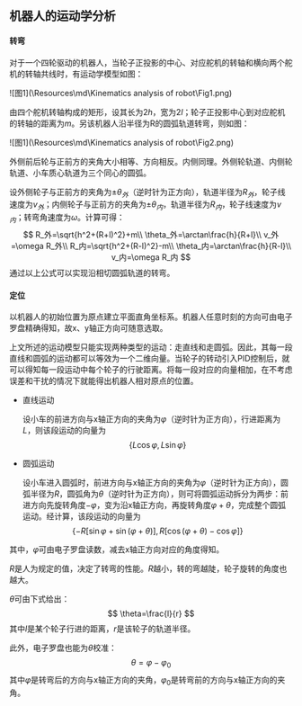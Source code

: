 ## 机器人的运动学分析

#### 转弯

对于一个四轮驱动的机器人，当轮子正投影的中心、对应舵机的转轴和横向两个舵机的转轴共线时，有运动学模型如图：

![图1](\Resources\md\Kinematics analysis of robot\Fig1.png)

由四个舵机转轴构成的矩形，设其长为$2h$，宽为$2l$；轮子正投影中心到对应舵机的转轴的距离为$m$。另该机器人沿半径为R的圆弧轨道转弯，则如图：

![图1](\Resources\md\Kinematics analysis of robot\Fig2.png)

外侧前后轮与正前方的夹角大小相等、方向相反。内侧同理。外侧轮轨道、内侧轮轨道、小车质心轨道为三个同心的圆弧。

设外侧轮子与正前方的夹角为$\pm\theta_外$（逆时针为正方向），轨道半径为$R_外$，轮子线速度为$v_外$；内侧轮子与正前方的夹角为$\pm\theta_内$，轨道半径为$R_内$，轮子线速度为$v_内$；转弯角速度为$\omega$。计算可得：
$$
R_外=\sqrt{h^2+(R+l)^2}+m\\
\theta_外=\arctan\frac{h}{R+l}\\
v_外=\omega R_外\\
R_内=\sqrt{h^2+(R-l)^2}-m\\
\theta_内=\arctan\frac{h}{R-l}\\
v_内=\omega R_内
$$
通过以上公式可以实现沿相切圆弧轨道的转弯。

#### 定位

以机器人的初始位置为原点建立平面直角坐标系。机器人任意时刻的方向可由电子罗盘精确得知，故x、y轴正方向可随意选取。

上文所述的运动模型只能实现两种类型的运动：走直线和走圆弧。因此，其每一段直线和圆弧的运动都可以等效为一个二维向量。当轮子的转动引入PID控制后，就可以得知每一段运动中每个轮子的行驶距离。将每一段对应的向量相加，在不考虑误差和干扰的情况下就能得出机器人相对原点的位置。

- 直线运动

  设小车的前进方向与x轴正方向的夹角为$\varphi$（逆时针为正方向），行进距离为$L$，则该段运动的向量为
  $$
  \{L\cos\varphi,L\sin\varphi\}
  $$

- 圆弧运动

  设小车进入圆弧时，前进方向与x轴正方向的夹角为$\varphi$（逆时针为正方向），圆弧半径为$R$，圆弧角为$\theta$（逆时针为正方向），则可将圆弧运动拆分为两步：前进方向先旋转角度$-\varphi$，变为沿x轴正方向，再旋转角度$\varphi+\theta$，完成整个圆弧运动。经计算，该段运动的向量为
  $$
  \{-R[\sin\varphi+\sin(\varphi+\theta)],R[\cos(\varphi+\theta)-\cos\varphi]\}
  $$
  

其中，$\varphi$可由电子罗盘读数，减去x轴正方向对应的角度得知。

$R$是人为规定的值，决定了转弯的性能。$R$越小，转的弯越陡，轮子旋转的角度也越大。

$\theta$可由下式给出：
$$
\theta=\frac{l}{r}
$$
其中$l$是某个轮子行进的距离，$r$是该轮子的轨道半径。

此外，电子罗盘也能为$\theta$校准：
$$
\theta=\varphi-\varphi_0
$$
其中$\varphi$是转弯后的方向与x轴正方向的夹角，$\varphi_0$是转弯前的方向与x轴正方向的夹角。

